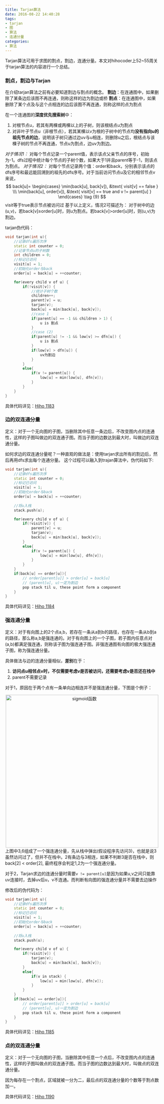 ```yaml
---
title: Tarjan算法
date: 2016-08-22 14:40:28
tags:
- tarjan
- 图
- 算法
- 连通分量
categories:
- 算法
---
```


Tarjan算法可用于求图的割点，割边，连通分量。本文对hihocoder上52~55周关于tarjan算法的内容进行一个总结。

### 割点，割边与Tarjan
在介绍tarjan算法之前有必要知道割边与割点的概念。
**割边**：在连通图中，如果删除了某条边后该图不再连通，则称这样的边为割边或桥
**割点**：在连通图中，如果删除了某个点及与这个点相连的边后该图不再连通，则称这样的点为割点

<!-- more -->

在一个连通图的**深度优先搜索树**中：
1. 对根节点u，若其有两棵或两棵以上的子树，则该根结点u为割点
2. 对非叶子节点u（非根节点），若其某棵以v为根的子树中的节点均**没有指向u的祖先节点的边**，说明该子树只通过边uv与u相连，则删除u之后，根结点与该棵子树的节点不再连通，节点u为割点，边uv为割边。

*对于情况1：*
对每个节点记录一个parent值，表示该点父亲节点的序号，初始为-1。dfs过程中统计每个节点的子树个数，如果大于1并且parent等于-1，则该点为割点。
*对于情况2：*
对每个节点记录两个值：order和back，分别表示该点的dfs序号和最远能回溯到的祖先的dfs序号。对于当前访问节点u及它的相邻节点v来说，
$$
    back[u]= 
    \begin{cases}
    \min(back[u], back[v]), &\text{ visit[v] == false } \\\
    \min(back[u], order[v]), &\text{ visit[v] == true and v != parent[u] }
    \end{cases}
    \tag {9}
$$visit等于true表示节点被访问过
基于以上定义，情况2可描述为：
对于树中的边(u,v)，若back[v]≥order[u]时，则u为割点。若back[v]>order[u]时，则(u,v)为割边。

tarjan伪代码：
```c++
void tarjan(int u){
    //记录dfs遍历次序
    static int counter = 0;
    //记录节点u的子树数
    int children = 0;
    //标记已访问
    visit[u] = 1;
    //初始化order与back
    order[u] = back[u] = ++counter;

    for(every child v of u) {
        if(!visit[v]) {
            //统计子树个数
            children++;
            parent[v] = u;
            tarjan(v);
            back[u] = min(back[u], back[v]);
            //case 1
            if(parent[u] == -1 && children > 1) {
                u is 割点
            }
            //case (2)
            if(parent[u] != -1 && low[v] >= dfn[u]) {
                u is 割点
            }
            if(low[v] > dfn[u]) {
                uv为割边
            }
        }
        else{
            if(v != parent[u]) {
                low[u] = min(low[u], dfn[v]);
            }
        }
    }
}
```
具体代码详见：[Hiho 1183](https://github.com/RosenX/Code/blob/master/Hiho/1183.cpp)

### 边的双连通分量

定义：对于一个无向图的子图，当删除其中任意一条边后，不改变图内点的连通性，这样的子图叫做边的双连通子图。而当子图的边数达到最大时，叫做边的双连通分量。

如何求边的双连通分量呢？一种直观的做法是：使用tarjan求出所有的割边后，然后再用dfs求出每个连通分量。
这个过程可以融入到trajan算法中，伪代码如下:
```c++
void tarjan(int u){
    //记录dfs遍历次序
    static int counter = 0;
    //标记已访问
    visit[u] = 1;
    //初始化order与back
    order[u] = back[u] = ++counter;
    
    //将u入栈
    stack.push(u);

    for(every child v of u) {
        if(!visit[v]) {
            parent[v] = u;
            tarjan(v);
            back[u] = min(back[u], back[v]);
        }
        else{
            if(v != parent[u]) {
                low[u] = min(low[u], dfn[v]);
            }
        }
    }
    if(back[u] == order[u]){
        // order[parent[u]] > order[u] = back[u]
        // (parent[u], u)一定为割边
        pop stack til u, these point form a component
    }
}
```
具体代码详见：[Hiho 1184](https://github.com/RosenX/Code/blob/master/Hiho/1184.cpp)

### 强连通分量

定义：对于有向图上的2个点a,b，若存在一条从a到b的路径，也存在一条从b到a的路径，那么称a,b是强连通的。对于有向图上的一个子图，若子图内任意点对(a,b)都满足强连通，则称该子图为强连通子图。非强连通图有向图的极大强连通子图，称为强连通分量。

具体做法与边的连通分量相似，**差别**在于：
1. **访问点u相邻点v时，不仅需要考虑v是否被访问，还需要考虑v是否还在栈中**
2. parent不需要记录

对于1，原因在于两个点有一条单向边相连并不是强连通分量，下图是个例子：
<div align = 'center'>
    <img src="./example.png" alt="sigmoid函数" align=center /  style="width: 500px">
</div>
上图中3,6组成了一个强连通分量，先从栈中弹出(假设程序先访问3)，也就是说3虽然访问过了，但并不在栈中。2有条边与3相连，如果不判断3是否在栈中，则back[2] < order[2], 最终程序会判定1,2为一个强连通分量。

对于2，Tarjan求边的连通分量时需要`v != parent[u]`是因为如果u,v之间只能靠uv连接时，去掉uv后u，v不连通。而判断有向图的强连通分量并不需要去边操作

修改后的伪代码为：
```c++
void tarjan(int u){
    //记录dfs遍历次序
    static int counter = 0;
    //标记已访问
    visit[u] = 1;
    //初始化order与back
    order[u] = back[u] = ++counter;
    
    //将u入栈
    stack.push(u);

    for(every child v of u) {
        if(!visit[v]) {
            tarjan(v);
            back[u] = min(back[u], back[v]);
        }
        else{
            if(v in stack) {
                low[u] = min(low[u], dfn[v]);
            }
        }
    }
    if(back[u] == order[u]){
        // order[parent[u]] > order[u] = back[u]
        // (parent[u], u)一定为割边
        pop stack til u, these point form a component
    }
}
```
具体代码详见：[Hiho 1185](https://github.com/RosenX/Code/blob/master/Hiho/1185.cpp)

### 点的双连通分量

定义：对于一个无向图的子图，当删除其中任意一个点后，不改变图内点的连通性，这样的子图叫做点的双连通子图。而当子图的边数达到最大时，叫做点的双连通分量。

因为每存在一个割点，区域就被一分为二，最后点的双连通分量的个数等于割点数加一。

具体代码详见：[Hiho 1190](https://github.com/RosenX/Code/blob/master/Hiho/1190.cpp)


